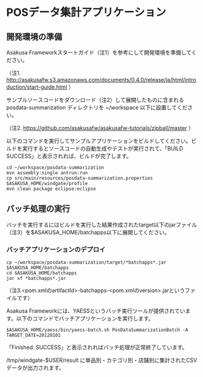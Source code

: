 # POSデータ集計アプリケーション

## 開発環境の準備

Asakusa Frameworkスタートガイド（注1）を参考にして開発環境を準備してください。

（注1. http://asakusafw.s3.amazonaws.com/documents/0.4.0/release/ja/html/introduction/start-guide.html ）

サンプルソースコードをダウンロード（注2）して展開したものに含まれる posdata-summarization ディレクトリを ~/workspace 以下に設置してください。

（注2. https://github.com/asakusafw/asakusafw-tutorials/zipball/master ）

以下のコマンドを実行してサンプルアプリケーションをビルドしてください。ビルドを実行するとソースコードの自動生成やテストが実行されて、「BUILD SUCCESS」と表示されれば、ビルドが完了します。

    cd ~/workspace/posdata-summarization
    mvn assembly:single antrun:run
    cp src/main/resources/posdata-summarization.properties $ASAKUSA_HOME/windgate/profile
    mvn clean package eclipse:eclipse


## バッチ処理の実行

バッチを実行するにはビルドを実行した結果作成されたtarget以下のjarファイル（注3）を$ASAKUSA_HOME/batchapps以下に展開してください。

### バッチアプリケーションのデプロイ

    cp ~/workspace/posdata-summarization/target/*batchapps*.jar $ASAKUSA_HOME/batchapps
    cd $ASAKUSA_HOME/batchapps
    jar xf *batchapps*.jar

（注3.&lt;pom.xmlのartifactId&gt;-batchapps-&lt;pom.xmlのversion&gt;.jarというファイルです）

Asakusa Frameworkには、YAESSというバッチ実行ツールが提供されています。以下のコマンドでバッチアプリケーションを実行します。

    $ASAKUSA_HOME/yaess/bin/yaess-batch.sh PosDataSummarizationBatch -A TARGET_DATE=20120101

「Finished: SUCCESS」と表示されればバッチ処理が正常終了しています。

/tmp/windgate-$USER/result に単品別・カテゴリ別・店舗別に集計されたCSVデータが出力されます。

